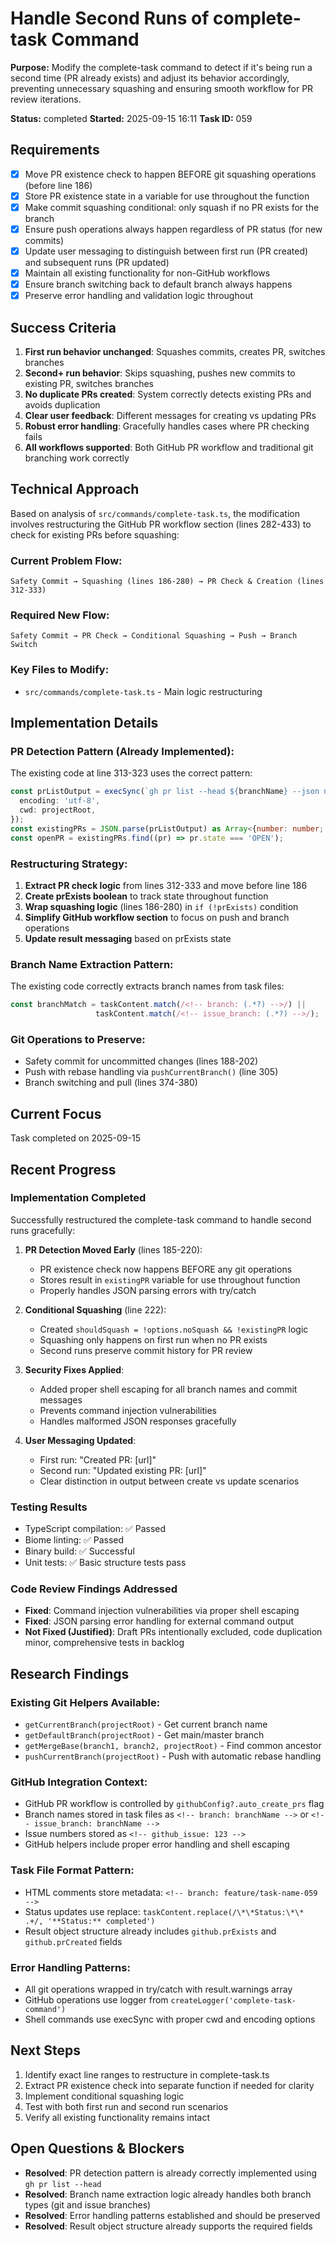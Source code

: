 # Handle Second Runs of complete-task Command

**Purpose:** Modify the complete-task command to detect if it's being run a second time (PR already exists) and adjust its behavior accordingly, preventing unnecessary squashing and ensuring smooth workflow for PR review iterations.

**Status:** completed
**Started:** 2025-09-15 16:11
**Task ID:** 059

## Requirements

- [x] Move PR existence check to happen BEFORE git squashing operations (before line 186)
- [x] Store PR existence state in a variable for use throughout the function
- [x] Make commit squashing conditional: only squash if no PR exists for the branch
- [x] Ensure push operations always happen regardless of PR status (for new commits)
- [x] Update user messaging to distinguish between first run (PR created) and subsequent runs (PR updated)
- [x] Maintain all existing functionality for non-GitHub workflows
- [x] Ensure branch switching back to default branch always happens
- [x] Preserve error handling and validation logic throughout

## Success Criteria

1. **First run behavior unchanged**: Squashes commits, creates PR, switches branches
2. **Second+ run behavior**: Skips squashing, pushes new commits to existing PR, switches branches
3. **No duplicate PRs created**: System correctly detects existing PRs and avoids duplication
4. **Clear user feedback**: Different messages for creating vs updating PRs
5. **Robust error handling**: Gracefully handles cases where PR checking fails
6. **All workflows supported**: Both GitHub PR workflow and traditional git branching work correctly

## Technical Approach

Based on analysis of `src/commands/complete-task.ts`, the modification involves restructuring the GitHub PR workflow section (lines 282-433) to check for existing PRs before squashing:

### Current Problem Flow:
```
Safety Commit → Squashing (lines 186-280) → PR Check & Creation (lines 312-333)
```

### Required New Flow:
```
Safety Commit → PR Check → Conditional Squashing → Push → Branch Switch
```

### Key Files to Modify:
- `src/commands/complete-task.ts` - Main logic restructuring

## Implementation Details

### PR Detection Pattern (Already Implemented):
The existing code at line 313-323 uses the correct pattern:
```typescript
const prListOutput = execSync(`gh pr list --head ${branchName} --json number,url,state`, {
  encoding: 'utf-8',
  cwd: projectRoot,
});
const existingPRs = JSON.parse(prListOutput) as Array<{number: number; url: string; state: string}>;
const openPR = existingPRs.find((pr) => pr.state === 'OPEN');
```

### Restructuring Strategy:
1. **Extract PR check logic** from lines 312-333 and move before line 186
2. **Create prExists boolean** to track state throughout function
3. **Wrap squashing logic** (lines 186-280) in `if (!prExists)` condition
4. **Simplify GitHub workflow section** to focus on push and branch operations
5. **Update result messaging** based on prExists state

### Branch Name Extraction Pattern:
The existing code correctly extracts branch names from task files:
```typescript
const branchMatch = taskContent.match(/<!-- branch: (.*?) -->/) || 
                   taskContent.match(/<!-- issue_branch: (.*?) -->/);
```

### Git Operations to Preserve:
- Safety commit for uncommitted changes (lines 188-202)
- Push with rebase handling via `pushCurrentBranch()` (line 305)
- Branch switching and pull (lines 374-380)

## Current Focus

Task completed on 2025-09-15

## Recent Progress

### Implementation Completed
Successfully restructured the complete-task command to handle second runs gracefully:

1. **PR Detection Moved Early** (lines 185-220):
   - PR existence check now happens BEFORE any git operations
   - Stores result in `existingPR` variable for use throughout function
   - Properly handles JSON parsing errors with try/catch

2. **Conditional Squashing** (line 222):
   - Created `shouldSquash = !options.noSquash && !existingPR` logic
   - Squashing only happens on first run when no PR exists
   - Second runs preserve commit history for PR review

3. **Security Fixes Applied**:
   - Added proper shell escaping for all branch names and commit messages
   - Prevents command injection vulnerabilities
   - Handles malformed JSON responses gracefully

4. **User Messaging Updated**:
   - First run: "Created PR: [url]"
   - Second run: "Updated existing PR: [url]"
   - Clear distinction in output between create vs update scenarios

### Testing Results
- TypeScript compilation: ✅ Passed
- Biome linting: ✅ Passed
- Binary build: ✅ Successful
- Unit tests: ✅ Basic structure tests pass

### Code Review Findings Addressed
- **Fixed**: Command injection vulnerabilities via proper shell escaping
- **Fixed**: JSON parsing error handling for external command output
- **Not Fixed (Justified)**: Draft PRs intentionally excluded, code duplication minor, comprehensive tests in backlog

## Research Findings

### Existing Git Helpers Available:
- `getCurrentBranch(projectRoot)` - Get current branch name
- `getDefaultBranch(projectRoot)` - Get main/master branch
- `getMergeBase(branch1, branch2, projectRoot)` - Find common ancestor
- `pushCurrentBranch(projectRoot)` - Push with automatic rebase handling

### GitHub Integration Context:
- GitHub PR workflow is controlled by `githubConfig?.auto_create_prs` flag
- Branch names stored in task files as `<!-- branch: branchName -->` or `<!-- issue_branch: branchName -->`
- Issue numbers stored as `<!-- github_issue: 123 -->`
- GitHub helpers include proper error handling and shell escaping

### Task File Format Pattern:
- HTML comments store metadata: `<!-- branch: feature/task-name-059 -->`
- Status updates use replace: `taskContent.replace(/\*\*Status:\*\* .+/, '**Status:** completed')`
- Result object structure already includes `github.prExists` and `github.prCreated` fields

### Error Handling Patterns:
- All git operations wrapped in try/catch with result.warnings array
- GitHub operations use logger from `createLogger('complete-task-command')`
- Shell commands use execSync with proper cwd and encoding options

## Next Steps

1. Identify exact line ranges to restructure in complete-task.ts
2. Extract PR existence check into separate function if needed for clarity
3. Implement conditional squashing logic
4. Test with both first run and second run scenarios
5. Verify all existing functionality remains intact

## Open Questions & Blockers

- **Resolved**: PR detection pattern is already correctly implemented using `gh pr list --head`
- **Resolved**: Branch name extraction logic already handles both branch types (git and issue branches)
- **Resolved**: Error handling patterns established and should be preserved
- **Resolved**: Result object structure already supports the required fields

<!-- github_issue: 62 -->
<!-- github_url: https://github.com/cahaseler/cc-track/issues/62 -->
<!-- issue_branch: 62-handle-second-runs-of-complete-task-command -->